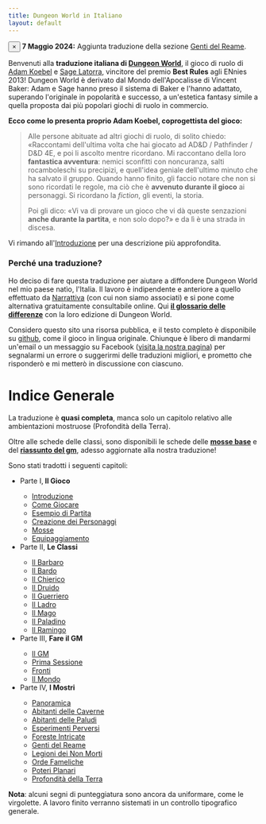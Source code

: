 ```yaml
---
title: Dungeon World in Italiano
layout: default
---
```


<div class="alert alert-info">
    <button type="button" class="close" data-dismiss="alert">×</button>
    <strong>7 Maggio 2024:</strong> Aggiunta traduzione della sezione <a href="/mostri-genti">Genti del Reame</a>. 
</div> 

Benvenuti alla **traduzione italiana di [Dungeon World][dw]**, il gioco di ruolo di [Adam Koebel][adam] e [Sage Latorra][sage], vincitore del premio **Best Rules** agli ENnies 2013! Dungeon World è derivato dal Mondo dell'Apocalisse di Vincent Baker: Adam e Sage hanno preso il sistema di Baker e l'hanno adattato, superando l'originale in popolarità e successo, a un'estetica fantasy simile a quella proposta dai più popolari giochi di ruolo in commercio.

**Ecco come lo presenta proprio Adam Koebel, coprogettista del gioco:**

> Alle persone abituate ad altri giochi di ruolo, di solito chiedo: «Raccontami dell'ultima volta che hai giocato ad AD&D / Pathfinder / D&D 4E, e poi li ascolto mentre ricordano. Mi raccontano della loro **fantastica avventura**: nemici sconfitti con noncuranza, salti rocamboleschi su precipizi, e quell'idea geniale dell'ultimo minuto che ha salvato il gruppo. Quando hanno finito, gli faccio notare che non si sono ricordati le regole, ma ciò che è **avvenuto durante il gioco** ai personaggi. Si ricordano la *fiction*, gli eventi, la storia.
> 
> Poi gli dico: «Vi va di provare un gioco che vi dà queste senzazioni **anche durante la partita**, e non solo dopo?» e da lì è una strada in discesa.﻿

Vi rimando all'[Introduzione](introduzione) per una descrizione più approfondita.

### Perché una traduzione?

Ho deciso di fare questa traduzione per aiutare a diffondere Dungeon World nel mio paese natìo, l'Italia. Il lavoro è indipendente e anteriore a quello effettuato da [Narrattiva](www.narrattiva.it) (con cui non siamo associati) e si pone come alternativa gratuitamente consultabile online. Qui **[il glossario delle differenze](/glossario)** con la loro edizione di Dungeon World.

Considero questo sito una risorsa pubblica, e il testo completo è disponibile su [github][git], come il gioco in lingua originale. Chiunque è libero di mandarmi un'email o un messaggio su Facebook ([visita la nostra pagina][fb]) per segnalarmi un errore o suggerirmi delle traduzioni migliori, e prometto che risponderò e mi metterò in discussione con ciascuno.

# Indice Generale

La traduzione è **quasi completa**, manca solo un capitolo relativo alle ambientazioni mostruose (Profondità della Terra).

Oltre alle schede delle classi, sono disponibili le schede delle **[mosse base](pdf/mosse.pdf)** e del **[riassunto del gm](pdf/gm.pdf)**, adesso aggiornate alla nostra traduzione!

Sono stati tradotti i seguenti capitoli:

<ul>
	<li>Parte I,<b> Il Gioco</b></li>
	<ul>
		<li><a href="introduzione">Introduzione</a></li>
		<li><a href="come-giocare">Come Giocare</a></li>
		<li><a href="esempio">Esempio di Partita</a></li>
		<li><a href="creazione-personaggi">Creazione dei Personaggi</a></li>
		<li><a href="mosse">Mosse</a></li>
		<li><a href="equipaggiamento">Equipaggiamento</a></li>
	</ul>
	<li>Parte II, <b>Le Classi</b></li>    
    <ul>
		<li><a href="/barbaro">Il Barbaro</a></li>	
        <li><a href="/bardo">Il Bardo</a></li>	
    	<li><a href="/chierico">Il Chierico</a></li>	
    	<li><a href="/druido">Il Druido</a></li>	
    	<li><a href="/guerriero">Il Guerriero</a></li>	
    	<li><a href="/ladro">Il Ladro</a></li>	
    	<li><a href="/mago">Il Mago</a></li>	
    	<li><a href="/paladino">Il Paladino</a></li>	
    	<li><a href="/ramingo">Il Ramingo</a></li>	
    </ul>
	<li>Parte III, <b>Fare il GM</b></li>
	<ul>
		<li><a href="il-gm">Il GM</a></li>
		<li><a href="prima-sessione">Prima Sessione</a></li>
        <li><a href="fronti">Fronti</a></li>
        <li><a href="il-mondo">Il Mondo</a></li>
	</ul>
    <li>Parte IV, <b>I Mostri</b></li>
	<ul>
		<li><a href="mostri">Panoramica</a></li>
		<li><a href="mostri-caverne">Abitanti delle Caverne</a></li>
		<li><a href="mostri-paludi">Abitanti delle Paludi</a></li>
		<li><a href="mostri-esperimenti">Esperimenti Perversi</a></li>
		<li><a href="mostri-foreste">Foreste Intricate</a></li>
		<li><a href="mostri-genti">Genti del Reame</a></li>
		<li><a href="mostri-non-morti">Legioni dei Non Morti</a></li>
		<li><a href="mostri-orde">Orde Fameliche</a></li>
		<li><a href="mostri-piani">Poteri Planari</a></li>
		<li><a href="mostri-profondita">Profondità della Terra</a></li>
	</ul>
</ul>

**Nota**: alcuni segni di punteggiatura sono ancora da uniformare, come le virgolette. A lavoro finito verranno sistemati in un controllo tipografico generale.

[dw]: https://www.dungeon-world.com
[adam]: http://www.adam-koebel.com/
[sage]: https://www.latorra.org/
[fb]: https://www.facebook.com/dungeonworldit/
[git]: https://github.com/claudiofreda/Dungeon-World-Italiano
